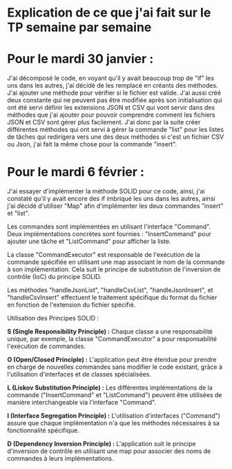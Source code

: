 # Explication de ce que j'ai fait sur le TP semaine par semaine

# Pour le mardi 30 janvier : # 
J'ai décomposé le code, en voyant qu'il y avait beaucoup trop de "if" les uns dans les autres, j'ai décidé de les remplacé en créants des méthodes.
J'ai ajouter une méthode pour vérifier si le fichier est valide.
J'ai aussi créé deux constante qui ne peuvent pas être modifiée après son initialisation qui ont été servi  définir les extensions JSON et CSV qui vont servir dans des méthodes
que j'ai ajouter pour pouvoir comprendre comment les fichiers JSON et CSV sont gérer plus facilement.
J'ai donc par la suite créer différentes méthodes qui ont servi à gérer la commande "list" pour les listes de tâches qui redirigera vers une des deux méthodes si c'est un fichier CSV ou Json, j'ai fait la même chose pour la commande "insert".

# Pour le mardi 6 février : #
J'ai essayer d'implémenter la méthode SOLID pour ce code, ainsi, j'ai constaté qu'il y avait encore des if imbriqué les uns dans les autres, ainsi j'ai décidé d'utiliser "Map" afin d'implémenter les deux commandes "insert" et "list".

Les commandes sont implémentées en utilisant l'interface "Command". Deux implémentations concrètes sont fournies : "InsertCommand" pour ajouter une tâche et "ListCommand" pour afficher la liste.

La classe "CommandExecutor" est responsable de l'exécution de la commande spécifiée en utilisant une map associant le nom de la commande à son implémentation. Cela suit le principe de substitution de l'inversion de contrôle (IoC) du principe SOLID.

Les méthodes "handleJsonList", "handleCsvList", "handleJsonInsert", et "handleCsvInsert" effectuent le traitement spécifique du format du fichier en fonction de l'extension du fichier spécifié.

Utilisation des Principes SOLID :

**S (Single Responsibility Principle) :** Chaque classe a une responsabilité unique, par exemple, la classe "CommandExecutor" a pour responsabilité l'exécution de commandes.

**O (Open/Closed Principle) :** L'application peut être étendue pour prendre en charge de nouvelles commandes sans modifier le code existant, grâce à l'utilisation d'interfaces et de classes spécialisées.

**L (Liskov Substitution Principle) :** Les différentes implémentations de la commande ("InsertCommand" et "ListCommand") peuvent être utilisées de manière interchangeable via l'interface "Command".

**I (Interface Segregation Principle) :** L'utilisation d'interfaces ("Command") assure que chaque implémentation n'a que les méthodes nécessaires à sa fonctionnalité spécifique.

**D (Dependency Inversion Principle) :** L'application suit le principe d'inversion de contrôle en utilisant une map pour associer des noms de commandes à leurs implémentations.
